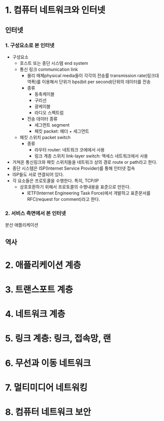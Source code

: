 # 1. 컴퓨터 네트워크와 인터넷
## 인터넷
### 1. 구성요소로 본 인터넷
- 구성요소
  - 호스트 또는 종단 시스템 end system
  - 통신 링크 communication link
    - 물리 매체physical media들이 각각의 전송률 transmission rate(링크대역폭)를 이용해서 단위가 bps(bit per second)단위의 데이터를 전송
    - 종류
      - 동축케이블
      - 구리선
      - 광케이블
      - 라디오 스펙트럼
    - 전송 데이터 종류
      - 세그먼트 segment
      - 패킷 packet: 헤더 + 세그먼트
  - 패킷 스위치 packet switch
    - 종류
      - 라우터 router: 네트워크 코에에서 사용
      - 링크 계층 스위치 link-layer switch: 액세스 네트워크에서 사용
- 거쳐온 통신링크와 패킷 스위치들을 네트워크 상의 경로 route or path라고 한다.
- 종단 시스템은 ISP(Internet Service Provider)를 통해 인터넷 접속
- ISP들도 서로 연결되어 있다.
- 각 요소들은 프로토콜을 수행한다. 특히, TCP/IP
  - 상호호환하기 위해서 프로토콜의 수행내용을 표준으로 만든다.
    - IETF(Internet Engineering Task Force)에서 개발하고 표준문서를 RFC(request for comment)라고 한다.


### 2. 서비스 측면에서 본 인터넷
분산 애플리케이션 

## 
## 역사

# 2. 애플리케이션 계층
# 3. 트랜스포트 계층
# 4. 네트워크 계층
# 5. 링크 계층: 링크, 접속망, 랜
# 6. 무선과 이동 네트워크
# 7. 멀티미디어 네트워킹
# 8. 컴퓨터 네트워크 보안